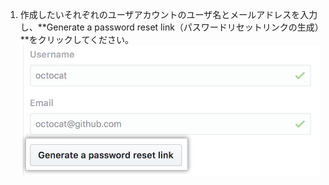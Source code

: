 1. 作成したいそれぞれのユーザアカウントのユーザ名とメールアドレスを入力し、**Generate a password reset link（パスワードリセットリンクの生成）**をクリックしてください。 ![パスワードリセットリンクの生成ボタン](/assets/images/enterprise/site-admin-settings/generate-password-reset-link-button.png)

